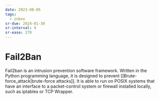 ```yaml
---
date: 2023-08-05
tags:
  - inbox
sr-due: 2024-01-30
sr-interval: 4
sr-ease: 270
---
```


# Fail2Ban

Fail2ban is an intrusion prevention software framework. Written in the Python
programming language, it is designed to prevent
[[Brute-force_attack|brute-force attacks]]. It is able to run on POSIX systems
that have an interface to a packet-control system or firewall installed locally,
such as iptables or TCP Wrapper.
